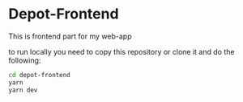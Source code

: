 # Depot-Frontend

This is frontend part for my web-app

to run locally you need to copy this repository or clone it and do the following:
```sh
cd depot-frontend
yarn
yarn dev
```
